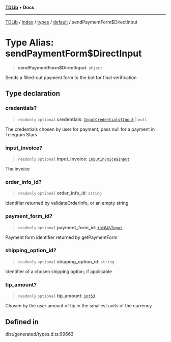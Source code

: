 [**TDLib**](../../../../../../README.md) • **Docs**

***

[TDLib](../../../../../../modules.md) / [index](../../../../../README.md) / [types](../../../README.md) / [default](../README.md) / sendPaymentForm$DirectInput

# Type Alias: sendPaymentForm$DirectInput

> **sendPaymentForm$DirectInput**: `object`

Sends a filled-out payment form to the bot for final verification

## Type declaration

### credentials?

> `readonly` `optional` **credentials**: [`InputCredentials$Input`](InputCredentials$Input.md) \| `null`

The credentials chosen by user for payment; pass null for a payment in Telegram Stars

### input\_invoice?

> `readonly` `optional` **input\_invoice**: [`InputInvoice$Input`](InputInvoice$Input.md)

The invoice

### order\_info\_id?

> `readonly` `optional` **order\_info\_id**: `string`

Identifier returned by validateOrderInfo, or an empty string

### payment\_form\_id?

> `readonly` `optional` **payment\_form\_id**: [`int64$Input`](int64$Input.md)

Payment form identifier returned by getPaymentForm

### shipping\_option\_id?

> `readonly` `optional` **shipping\_option\_id**: `string`

Identifier of a chosen shipping option, if applicable

### tip\_amount?

> `readonly` `optional` **tip\_amount**: [`int53`](int53.md)

Chosen by the user amount of tip in the smallest units of the currency

## Defined in

dist/generated/types.d.ts:99663
